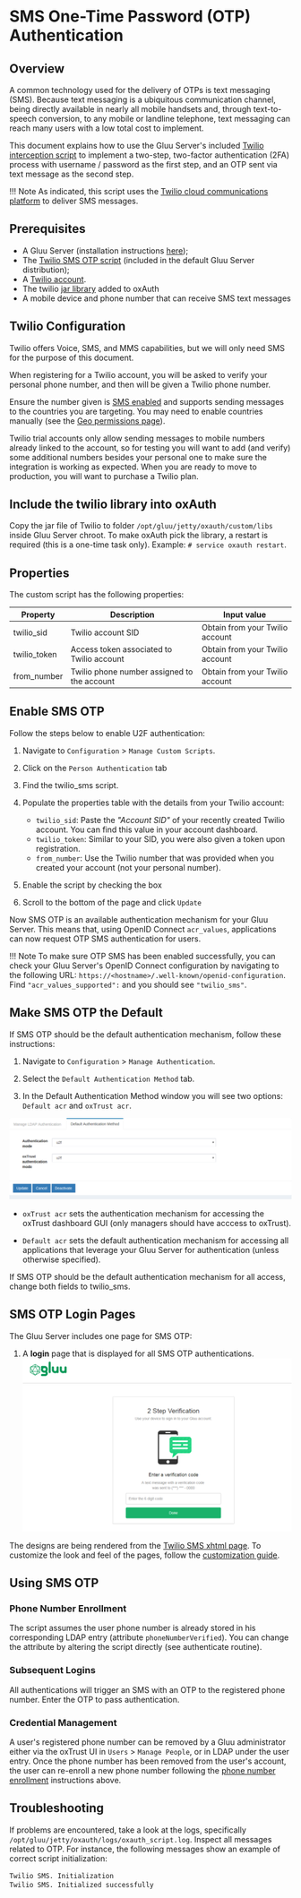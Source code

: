 # SMS One-Time Password (OTP) Authentication

## Overview
A common technology used for the delivery of OTPs is text messaging (SMS). Because text messaging is a ubiquitous communication channel, being directly available in nearly all mobile handsets and, through text-to-speech conversion, to any mobile or landline telephone, text messaging can reach many users with a low total cost to implement. 

This document explains how to use the Gluu Server's included 
[Twilio interception script](https://github.com/GluuFederation/oxAuth/tree/master/Server/integrations/twilio_sms) 
to implement a two-step, two-factor authentication (2FA) process with username / password as the first step, and an OTP sent via text message as the second step. 


!!! Note
    As indicated, this script uses the [Twilio cloud communications platform](https://www.twilio.com) to deliver SMS messages.     
    
## Prerequisites 

- A Gluu Server (installation instructions [here](../installation-guide/index.md));    
- The [Twilio SMS OTP script](https://github.com/GluuFederation/oxAuth/blob/master/Server/integrations/twilio_sms/twilio2FA.py) (included in the default Gluu Server distribution);   
- A [Twilio account](https://www.twilio.com/).     
- The twilio [jar library](http://search.maven.org/remotecontent?filepath=com/twilio/sdk/twilio/7.17.6/twilio-7.17.6.jar) added to oxAuth
- A mobile device and phone number that can receive SMS text messages
    

## Twilio Configuration

Twilio offers Voice, SMS, and MMS capabilities, but we will only need SMS for the purpose of this document. 

When registering for a Twilio account, you will be asked to verify your personal phone number, and then will be given a Twilio phone number. 

Ensure the number given is [SMS enabled](https://support.twilio.com/hc/en-us/articles/223183068-Twilio-international-phone-number-availability-and-their-capabilities) and supports sending messages to the countries you are targeting. You may need to enable countries manually (see the [Geo permissions page](https://www.twilio.com/console/sms/settings/geo-permissions)).

Twilio trial accounts only allow sending messages to mobile numbers already linked to the account, so for testing you will want to add (and verify) some additional numbers besides your personal one to make sure the integration is working as expected. When you are ready to move to production, you will want to purchase a Twilio plan.

## Include the twilio library into oxAuth

Copy the jar file of Twilio to folder `/opt/gluu/jetty/oxauth/custom/libs` inside Gluu Server chroot. To make oxAuth pick the library, a restart is required (this is a one-time task only). Example: `# service oxauth restart`.
    
## Properties

The custom script has the following properties:

|	Property	|	Description		| Input value     |
|-----------------------|-------------------------------|---------------|
|twilio_sid		|Twilio account SID		| Obtain from your Twilio account|
|twilio_token		|Access token associated to Twilio account| Obtain from your Twilio account|
|from_number            |Twilio phone number assigned to the account| Obtain from your Twilio account|

## Enable SMS OTP

Follow the steps below to enable U2F authentication:

1. Navigate to `Configuration` > `Manage Custom Scripts`.    

1. Click on the `Person Authentication` tab       

1. Find the twilio_sms script.

1. Populate the properties table with the details from your Twilio account:    

   -  `twilio_sid`: Paste the *"Account SID"* of your recently created Twilio account. You can find this value in your account dashboard.   
   - `twilio_token`: Similar to your SID, you were also given a token upon registration.     
   - `from_number`: Use the Twilio number that was provided when you created your account (not your personal number).      

1. Enable the script by checking the box 

1. Scroll to the bottom of the page and click `Update`

Now SMS OTP is an available authentication mechanism for your Gluu Server. This means that, using OpenID Connect `acr_values`, applications can now request OTP SMS authentication for users. 

!!! Note 
    To make sure OTP SMS has been enabled successfully, you can check your Gluu Server's OpenID Connect 
    configuration by navigating to the following URL: `https://<hostname>/.well-known/openid-configuration`. 
    Find `"acr_values_supported":` and you should see `"twilio_sms"`. 

## Make SMS OTP the Default
If SMS OTP should be the default authentication mechanism, follow these instructions: 

1. Navigate to `Configuration` > `Manage Authentication`. 

1. Select the `Default Authentication Method` tab. 

1. In the Default Authentication Method window you will see two options: `Default acr` and `oxTrust acr`. 

![u2f](../img/admin-guide/multi-factor/u2f.png)

 - `oxTrust acr` sets the authentication mechanism for accessing the oxTrust dashboard GUI (only managers should have acccess to oxTrust).    

 - `Default acr` sets the default authentication mechanism for accessing all applications that leverage your Gluu Server for authentication (unless otherwise specified).    

If SMS OTP should be the default authentication mechanism for all access, change both fields to twilio_sms.  
    
## SMS OTP Login Pages

The Gluu Server includes <!--two default login pages --> one page for SMS OTP:

<!--
1. An **enrollment** page that is displayed the first time a user is prompted for SMS OTP authentication;
[insert screenshot]                
-->

1. A **login** page that is displayed for all <!--subsequent--> SMS OTP authentications. 
![sms](../img/user-authn/sms.png)

The designs are being rendered from the [Twilio SMS xhtml page](https://github.com/GluuFederation/oxAuth/blob/master/Server/src/main/webapp/auth/twiliosms/twiliosms.xhtml). To customize the look and feel of the pages, follow the [customization guide](../operation/custom-design.md).


## Using SMS OTP

### Phone Number Enrollment

The script assumes the user phone number is already stored in his corresponding LDAP entry (attribute `phoneNumberVerified`). You can change the attribute by altering the script directly (see authenticate routine).

### Subsequent Logins
All <!--subsequent--> authentications will trigger an SMS with an OTP to the registered phone number. Enter the OTP to pass authentication. 

### Credential Management
    
A user's registered phone number can be removed by a Gluu administrator either via the oxTrust UI in `Users` > `Manage People`, or in LDAP under the user entry. Once the phone number has been removed from the user's account, the user can re-enroll a new phone number following the [phone number enrollment](#phone-number-enrollment) instructions above. 

## Troubleshooting    
If problems are encountered, take a look at the logs, specifically `/opt/gluu/jetty/oxauth/logs/oxauth_script.log`. Inspect all messages related to OTP. For instance, the following messages show an example of correct script initialization:

```
Twilio SMS. Initialization
Twilio SMS. Initialized successfully
```
